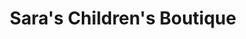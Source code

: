 ---
title: "Sara's Children's Boutique"
url: /rutherford/saras-childrens-boutique/
shop: clothes
---